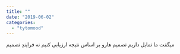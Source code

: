 ```yaml
---
title: ""
date: "2019-06-02"
categories: 
  - "tytomood"
---
```


میگفت ما تمایل داریم تصمیم هارو بر اساس نتیجه ارزیابی کنیم نه فرایندِ تصمیم
